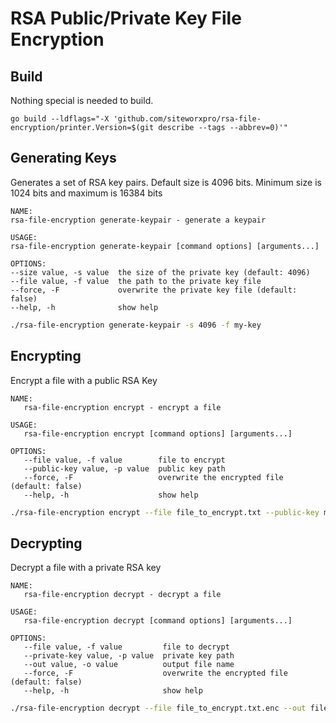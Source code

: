 # RSA Public/Private Key File Encryption

## Build

Nothing special is needed to build.

```
go build --ldflags="-X 'github.com/siteworxpro/rsa-file-encryption/printer.Version=$(git describe --tags --abbrev=0)'"
```

## Generating Keys

Generates a set of RSA key pairs. Default size is 4096 bits. Minimum size is 1024 bits and maximum is 16384 bits

```
NAME:
rsa-file-encryption generate-keypair - generate a keypair

USAGE:
rsa-file-encryption generate-keypair [command options] [arguments...]

OPTIONS:
--size value, -s value  the size of the private key (default: 4096)
--file value, -f value  the path to the private key file
--force, -F             overwrite the private key file (default: false)
--help, -h              show help
```

```bash
./rsa-file-encryption generate-keypair -s 4096 -f my-key
```

## Encrypting

Encrypt a file with a public RSA Key

```
NAME:
   rsa-file-encryption encrypt - encrypt a file

USAGE:
   rsa-file-encryption encrypt [command options] [arguments...]

OPTIONS:
   --file value, -f value        file to encrypt
   --public-key value, -p value  public key path
   --force, -F                   overwrite the encrypted file (default: false)
   --help, -h                    show help
```

```bash
./rsa-file-encryption encrypt --file file_to_encrypt.txt --public-key my-key.pub
```

## Decrypting

Decrypt a file with a private RSA key

```
NAME:
   rsa-file-encryption decrypt - decrypt a file

USAGE:
   rsa-file-encryption decrypt [command options] [arguments...]

OPTIONS:
   --file value, -f value         file to decrypt
   --private-key value, -p value  private key path
   --out value, -o value          output file name
   --force, -F                    overwrite the encrypted file (default: false)
   --help, -h                     show help
```

```bash
./rsa-file-encryption decrypt --file file_to_encrypt.txt.enc --out file_decrypted --private-key my-key
```
